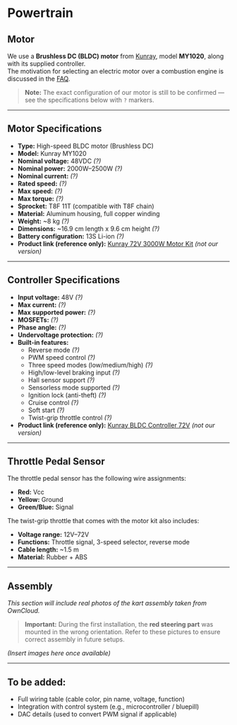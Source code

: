 # Powertrain

## Motor

We use a **Brushless DC (BLDC) motor** from [Kunray](https://kunraymotors.com/shop/), model **MY1020**, along with its supplied controller.  
The motivation for selecting an electric motor over a combustion engine is discussed in the [FAQ](/docs/faq.md#motor-choice).

>  **Note:** The exact configuration of our motor is still to be confirmed — see the specifications below with `?` markers.

---

## Motor Specifications

- **Type:** High-speed BLDC motor (Brushless DC)
- **Model:** Kunray MY1020
- **Nominal voltage:** 48VDC *(?)*
- **Nominal power:** 2000W–2500W *(?)*
- **Nominal current:** *(?)*
- **Rated speed:** *(?)*
- **Max speed:** *(?)*
- **Max torque:** *(?)*
- **Sprocket:** T8F 11T (compatible with T8F chain)
- **Material:** Aluminum housing, full copper winding
- **Weight:** ~8 kg *(?)*
- **Dimensions:** ~16.9 cm length x 9.6 cm height *(?)*
- **Battery configuration:** 13S Li-ion *(?)*
- **Product link (reference only):** [Kunray 72V 3000W Motor Kit](https://www.amazon.es/dp/B0C6WXYZ/ref=cm_sw_em_r_mt_dp_xyz) *(not our version)*

---

## Controller Specifications

- **Input voltage:** 48V *(?)*
- **Max current:** *(?)*
- **Max supported power:** *(?)*
- **MOSFETs:** *(?)*
- **Phase angle:** *(?)*
- **Undervoltage protection:** *(?)*
- **Built-in features:**
  - Reverse mode *(?)*
  - PWM speed control *(?)*
  - Three speed modes (low/medium/high) *(?)*
  - High/low-level braking input *(?)*
  - Hall sensor support *(?)*
  - Sensorless mode supported *(?)*
  - Ignition lock (anti-theft) *(?)*
  - Cruise control *(?)*
  - Soft start *(?)*
  - Twist-grip throttle control *(?)*
- **Product link (reference only):** [Kunray BLDC Controller 72V](https://www.aliexpress.com/item/...) *(not our version)*

---

## Throttle Pedal Sensor

The throttle pedal sensor has the following wire assignments:

- **Red:** Vcc  
- **Yellow:** Ground  
- **Green/Blue:** Signal  

The twist-grip throttle that comes with the motor kit also includes:

- **Voltage range:** 12V–72V  
- **Functions:** Throttle signal, 3-speed selector, reverse mode  
- **Cable length:** ~1.5 m  
- **Material:** Rubber + ABS  

---

## Assembly

*This section will include real photos of the kart assembly taken from OwnCloud.*

>  **Important:** During the first installation, the **red steering part** was mounted in the wrong orientation. Refer to these pictures to ensure correct assembly in future setups.

*(Insert images here once available)*

---

## To be added:

- Full wiring table (cable color, pin name, voltage, function)
- Integration with control system (e.g., microcontroller / bluepill)
- DAC details (used to convert PWM signal if applicable)
